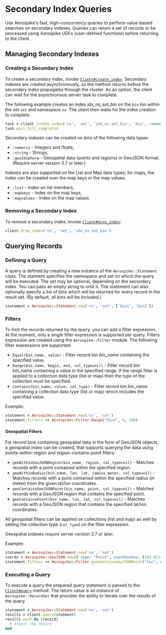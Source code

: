 # Secondary Index Queries

Use Aerospike's fast, high-concurrency queries to perform value-based searches
on secondary indexes. Queries can return a set of records or be processed using
Aerospike UDFs (user-defined functions) before returning to the client.

<a name="manageindex"></a>
## Managing Secondary Indexes

### Creating a Secondary Index

To create a secondary index, invoke
[`Client#create_index`](client.md#createindex). Secondary indexes are created
asynchronously, so the method returns before the secondary index propagates
through the cluster. As an option, the client can wait for the asynchronous
server task to complete.

The following example creates an index *idx_ns_set_bin* on the `bin` bin within
the set `set` and namespace `ns`. The client then waits for the index creation
to complete.

```ruby
task = client.create_index('ns', 'set', 'idx_ns_set_bin', 'bin', :numeric)
task.wait_till_completed
```

Secondary indexes can be created on bins of the following data types:

* `:numeric` - Integers and floats,
* `:string` - Strings,
* `:geo2dsphere` - Geospatial data (points and regions) in GeoJSON format.
  (Require server version 3.7 or later.)

Indexes are also supported on the List and Map data types; for maps, the index
can be created over the map keys or the map values:

* `:list` - Index on list members,
* `:mapkeys` - Index on the map keys,
* `:mapvalues` - Index on the map values.

### Removing a Secondary Index

To remove a secondary index, invoke [`Client#drop_index`](client.md#dropindex):

```ruby
client.drop_index('ns', 'set', 'idx_ns_set_bin')
```

<a name="query"></a>
## Querying Records

### Defining a Query

A query is defined by creating a new instance of the `Aerospike::Statement`
class. The statment specifies the namespace and set on which the query will be
executed. The set may be optional, depending on the secondary index. You can
pass an empty string to omit it. The statement can also optionally specify a
list of bins which will be returned for every record in the result set. (By
default, all bins will be included.)

```ruby
statement = Aerospike::Statement.new('ns', 'set', ['bin1', 'bin2'])
```

### Filters

To limit the records returned by the query, you can add a filter expression. At
the moment, only a single filter expression is supported per query. Filters
expression are created using the `Aerospike::Filter` module. The following
filter expressions are supported:

* `Equal(bin_name, value)` - Filter record bin *bin_name* containing the
  specified value.
* `Range(bin_name, begin, end, col_type=nil)` - Filter record bin *bin_name*
  containing a value in the specified range. If the range filter is applied to
  a collection data type (list or map) then the type of the collection must be
  specified.
* `Contains(bin_name, value, col_type)` - Filter record bin *bin_name*
  containing a collection data type (list or map) which includes the specified
  value.

Example:

```ruby
statement = Aerospike::Statement.new('ns', 'set')
statement.filters << Aerospike::Filter.Range("bin2", 0, 100)
```

#### Geospatial Filters

For record bins containing geospatial data in the form of GeoJSON objects, a
geospatial index can be created, that supports querying the data using
points-within-region and region-contains-point filters:

* `geoWithinGeoJSONRegion(bin_name, region, col_type=nil)` - Matches records
  with a point contained within the specified region.
* `geoWithinRadius(bin_name, lon, lat, radius_meter, col_type=nil)` - Matches
  records with a point contained within the specified radius (in meter) from
  the given lat/lon coordinates.
* `geoContainsGeoJSONPoint(bin_name, point, col_type=nil)` - Matches records
  with a GeoJSON region that contains the specified point.
* `geoContainsPoint(bin_name, lon, lat, col_type=nil)` - Matches records
  with a GeoJSON region that contains the specified lat/lon coordinates.

All geospatial filters can be applied on collections (list and map) as well by
setting the  collection type (`col_type`) on the filter expression.

Geospatial indexes require server version 3.7 or later.

Example:

```ruby
statement = Aerospike::Statement.new('ns', 'set')
coords = Aerospike::GeoJSON.new({ type: "Point", coordinates: [103.91146, 1.30838] })
statement.filters << Aerospike::Filter.geoContainsGeoJSONPoint("loc", coords)
```

### Executing a Query

To execute a query the prepared query statement is passed to the
[`Client#query`](client.md#query) method. The return value is an instance of
`Aerospike::RecordSet` that provides the ability to iterate over the results of the query.

```ruby
statement = Aerospike::Statement.new('ns', 'set')
results = client.query(statment)
results.each do |record|
  # proess the record
end
```
